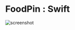 # FoodPin : Swift

![screenshot](https://github.com/kennybatista/Customized-Table-View-Using-Prototype-Cell/blob/master/screenshot.png)

